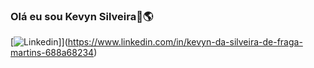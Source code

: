 ### Olá eu sou Kevyn Silveira👋🌎

[![Linkedin](https://img.shields.io/badge/LinkedIn-0077B5?style=for-the-badge&logo=linkedin&logoColor=white)]](https://www.linkedin.com/in/kevyn-da-silveira-de-fraga-martins-688a68234)
